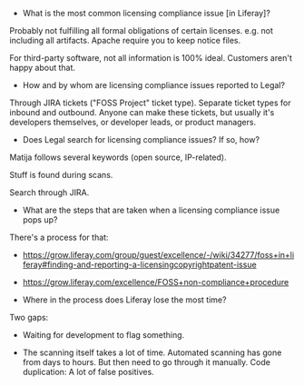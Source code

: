 - What is the most common licensing compliance issue [in Liferay]?

Probably not fulfilling all formal obligations of certain licenses. e.g. not
including all artifacts. Apache require you to keep notice files.

For third-party software, not all information is 100% ideal. Customers aren't
happy about that.

- How and by whom are licensing compliance issues reported to Legal?

Through JIRA tickets ("FOSS Project" ticket type). Separate ticket types for
inbound and outbound. Anyone can make these tickets, but usually it's developers
themselves, or developer leads, or product managers.

- Does Legal search for licensing compliance issues? If so, how?

Matija follows several keywords (open source, IP-related).

Stuff is found during scans.

Search through JIRA.

- What are the steps that are taken when a licensing compliance issue pops up?

There's a process for that:

  + https://grow.liferay.com/group/guest/excellence/-/wiki/34277/foss+in+liferay#finding-and-reporting-a-licensingcopyrightpatent-issue

  + https://grow.liferay.com/excellence/FOSS+non-compliance+procedure

- Where in the process does Liferay lose the most time?

Two gaps:

  + Waiting for development to flag something.

  + The scanning itself takes a lot of time. Automated scanning has gone from days
  to hours. But then need to go through it manually. Code duplication: A lot of
  false positives.
